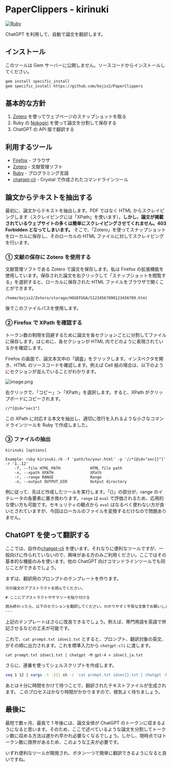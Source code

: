 # PaperClippers - kirinuki

[![Ruby](https://github.com/kojix2/PaperClippers/actions/workflows/main.yml/badge.svg)](https://github.com/kojix2/PaperClippers/actions/workflows/main.yml)

ChatGPT を利用して、自動で論文を翻訳します。

## インストール

このツールは Gem サーバーに公開しません。ソースコードからインストールしてください。

```sh
gem install specific_install
gem specific_install https://github.com/kojix2/PaperClippers
```

## 基本的な方針

1. [Zotero](https://www.zotero.org/) を使ってウェブページのスナップショットを取る
2. Ruby の [Nokogiri](https://github.com/sparklemotion/nokogiri) を使って論文を分割して保存する
3. ChatGPT の API 版で翻訳する

## 利用するツール

- [Firefox](https://www.mozilla.org/firefox/) - ブラウザ
- [Zotero](https://www.zotero.org/) - 文献管理ソフト
- [Ruby](https://www.ruby-lang.org) - プログラミング言語
- [chatgpt-cli](https://github.com/kojix2/chatgpt-cli) - Crystal で作成されたコマンドラインツール

## 論文からテキストを抽出する

最初に、論文からテキストを抽出します。PDF ではなく HTML からスクレイピングします（スクレイピングには「XPath」を使います）。**しかし、論文が掲載されているウェブサイトの多くは簡単にスクレイピングさせてくれません。403 Forbidden となってしまいます。** そこで、「Zotero」を使ってスナップショットをローカルに保存し、そのローカルの HTML ファイルに対してスクレイピングを行います。

### ① 文献の保存に Zotero を使用する

文献管理ソフトである Zotero で論文を保存します。私は Firefox の拡張機能を使用しています。保存された論文を右クリックして「スナップショットを閲覧する」を選択すると、ローカルに保存された HTML ファイルをブラウザで開くことができます。

`/home/kojix2/Zotero/storage/HOGEFUGA/S1234567890123456789.html`

後でこのファイルパスを使用します。

### ② Firefox で XPath を確認する

トークン数の制限を回避するために論文を各セクションごとに分割してファイルに保存します。はじめに、各セクションが HTML 内でどのように表現されているかを確認します。

Firefox の画面で、論文本文中の「調査」をクリックします。インスペクタを開き、HTML のソースコードを確認します。例えば Cell 紙の場合は、以下のようにセクションが並んでいることがわかります。

![image.png](https://qiita-image-store.s3.ap-northeast-1.amazonaws.com/0/144608/7e3292da-364d-d709-0558-8439a643db6e.png)

右クリックで、「コピー」＞「XPath」を選択します。すると、XPath がクリップボードにコピーされます。

```
//*[@id="sec1"]
```

この XPath に対応する本文を抽出し、適切に改行を入れるような小さなコマンドラインツールを Ruby で作成しました。

### ③ ファイルの抽出

```
kirinuki [options]

Example: ruby kirinuki.rb -f 'path/to/your.html' -p '//*[@id="sec{}"]' -r '1..12'
    -f, --file HTML_PATH             HTML file path
    -x, --xpath XPATH                XPath
    -r, --range RANGE                Range
    -o, --output OUTPUT_DIR          Output directory
```

例に従って、先ほど作成したツールを実行します。「{}」の部分が、range のイテレータの各要素に置き換わります。`range` は `eval` で評価されるため、応用的な使い方も可能です。セキュリティの観点から `eval` はなるべく使わない方が良いとされていますが、今回はローカルのファイルを変換するだけなので問題ありません。

## ChatGPT を使って翻訳する

ここでは、自作の[chatgpt-cli](https://github.com/kojix2/chatgpt-cli) を使います。それなりに便利なツールですが、一般向けに作られていないので、興味がある方のみご利用ください。ここではその基本的な機能のみを使います。他の ChatGPT 向けコマンドラインツールでも同じことができるでしょう。

まずは、翻訳用のプロンプトのテンプレートを作ります。

```txt:prompt.txt
次の論文のアブストラクトを読んでください。

# ここにアブストラクトやサマリーを貼り付ける

読み終わったら、以下のセクションを翻訳してください。わかりやすく平易な文章でお願いします。翻訳された文章だけ回答してください。専門的な科学用語はカッコを用いて日本語（英語）の形で併記してください。
---

```

上記のテンプレートはさらに改良できるでしょう。例えば、専門用語を英語で併記させるなどの工夫が可能です。

これで、`cat prompt.txt idsec1.txt` とすると、プロンプト、翻訳対象の英文、がその順に出力されます。これを標準入力から `chatgpt-cli` に渡します。

```
cat prompt.txt idsec1.txt | chatgpt -M gpt-4 > idsec1_ja.txt
```

さらに、連番を使ってシェルスクリプトを作成します。

```sh
seq 1 12 | xargs -t -I{} sh -c 'cat prompt.txt idsec{}.txt | chatgpt -M gpt-4 > idsec{}_ja.txt'
```

あとは十分に時間をかけて待つことで、翻訳されたテキストファイルが生成されます。
このプロセスはかなり時間がかかりますので、根気よく待ちましょう。

## 最後に

最短で数ヶ月、最長で 1 年後には、論文全体が ChatGPT のトークンに収まるようになると思います。そのため、ここで述べているような論文を分割してトークン数に収める方法は遅かれ早かれ必要なくなるでしょう。しかし、現時点ではトークン数に限界があるため、このような工夫が必要です。

いずれ便利なツールが開発され、ボタン一つで簡単に翻訳できるようになると良いですね。
